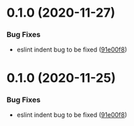 # 0.1.0 (2020-11-27)


### Bug Fixes

* eslint indent bug to be fixed ([91e00f8](https://github.com/ilove523/react-ts-quickly/commit/91e00f8f741269250091acf0459572412df655ba))



# 0.1.0 (2020-11-25)

### Bug Fixes

- eslint indent bug to be fixed ([91e00f8](https://github.com/ilove523/react-ts-quickly/commit/91e00f8f741269250091acf0459572412df655ba))
